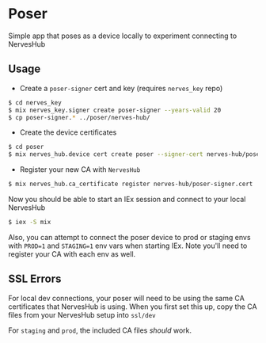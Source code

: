 # Poser

Simple app that poses as a device locally to experiment connecting to NervesHub

## Usage

* Create a `poser-signer` cert and key (requires `nerves_key` repo)

```bash
$ cd nerves_key
$ mix nerves_key.signer create poser-signer --years-valid 20
$ cp poser-signer.* ../poser/nerves-hub/
```

* Create the device certificates

```bash
$ cd poser
$ mix nerves_hub.device cert create poser --signer-cert nerves-hub/poser-signer.cert --signer-key nerves-hub/poser-signer.key --path nerves-hub/
```

* Register your new CA with `NervesHub`

```bash
$ mix nerves_hub.ca_certificate register nerves-hub/poser-signer.cert
```

Now you should be able to start an IEx session and connect to your local NervesHub

```bash
$ iex -S mix
```

Also, you can attempt to connect the poser device to prod or staging envs with `PROD=1` and `STAGING=1`
env vars when starting IEx. Note you'll need to register your CA with each env as well.

## SSL Errors

For local dev connections, your poser will need to be using the same CA certificates that NervesHub is using. When you first set this up, copy the CA files from your NervesHub setup into `ssl/dev`

For `staging` and `prod`, the included CA files _should_ work.
